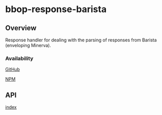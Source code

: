 # bbop-response-barista

## Overview

Response handler for dealing with the parsing of responses from
Barista (enveloping Minerva).

### Availability

[GitHub](https://github.com/berkeleybop/bbop-response-barista)

[NPM](https://www.npmjs.com/package/bbop-response-barista)

## API

[index](https://berkeleybop.github.io/bbop-response-barista/doc/index.html)
